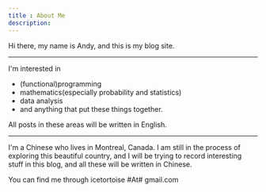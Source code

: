 ```yaml
---
title : About Me
description:
---
```


Hi there, my name is Andy, and this is my blog site. 

* * *

I'm interested in 

*   (functional)programming
*   mathematics(especially probability and statistics)
*   data analysis 
*   and anything that put these things together.

All posts in these areas will be written in English.

* * * 

I'm a Chinese who lives in Montreal, Canada. 
I am still in the process of exploring this beautiful country, and I will be trying to record interesting stuff in this blog, and all these will be written in Chinese.

You can find me through icetortoise #At# gmail.com
